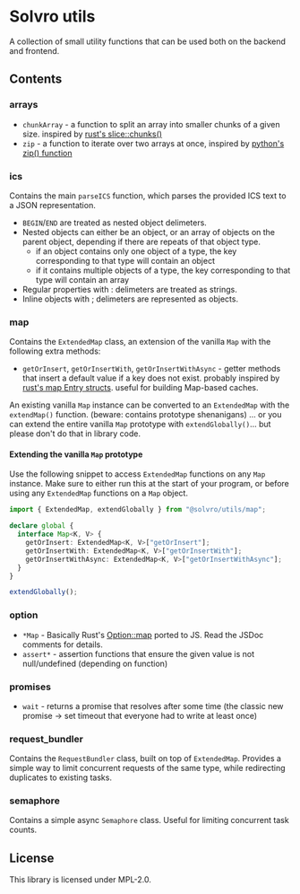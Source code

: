 # Solvro utils

A collection of small utility functions that can be used both on the backend and frontend.

## Contents

### arrays

- `chunkArray` - a function to split an array into smaller chunks of a given size. inspired by [rust's slice::chunks()](https://doc.rust-lang.org/std/primitive.slice.html#method.chunks)
- `zip` - a function to iterate over two arrays at once, inspired by [python's zip() function](https://docs.python.org/3/library/functions.html#zip)

### ics

Contains the main `parseICS` function, which parses the provided ICS text to a JSON representation.

- `BEGIN`/`END` are treated as nested object delimeters.
- Nested objects can either be an object, or an array of objects on the parent object, depending if there are repeats of that object type.
  - if an object contains only one object of a type, the key corresponding to that type will contain an object
  - if it contains multiple objects of a type, the key corresponding to that type will contain an array
- Regular properties with : delimeters are treated as strings.
- Inline objects with ; delimeters are represented as objects.

### map

Contains the `ExtendedMap` class, an extension of the vanilla `Map` with the following extra methods:

- `getOrInsert`, `getOrInsertWith`, `getOrInsertWithAsync` - getter methods that insert a default value if a key does not exist. probably inspired by [rust's map Entry structs](https://doc.rust-lang.org/std/collections/hash_map/enum.Entry.html). useful for building Map-based caches.

An existing vanilla `Map` instance can be converted to an `ExtendedMap` with the `extendMap()` function. (beware: contains prototype shenanigans)
... or you can extend the entire vanilla `Map` prototype with `extendGlobally()`... but please don't do that in library code.

#### Extending the vanilla `Map` prototype

Use the following snippet to access `ExtendedMap` functions on any `Map` instance.
Make sure to either run this at the start of your program, or before using any `ExtendedMap` functions on a `Map` object.

```ts
import { ExtendedMap, extendGlobally } from "@solvro/utils/map";

declare global {
  interface Map<K, V> {
    getOrInsert: ExtendedMap<K, V>["getOrInsert"];
    getOrInsertWith: ExtendedMap<K, V>["getOrInsertWith"];
    getOrInsertWithAsync: ExtendedMap<K, V>["getOrInsertWithAsync"];
  }
}

extendGlobally();
```

### option

- `*Map` - Basically Rust's [Option::map](https://doc.rust-lang.org/std/option/enum.Option.html#method.map) ported to JS. Read the JSDoc comments for details.
- `assert*` - assertion functions that ensure the given value is not null/undefined (depending on function)

### promises

- `wait` - returns a promise that resolves after some time (the classic new promise -> set timeout that everyone had to write at least once)

### request_bundler

Contains the `RequestBundler` class, built on top of `ExtendedMap`.
Provides a simple way to limit concurrent requests of the same type, while redirecting duplicates to existing tasks.

### semaphore

Contains a simple async `Semaphore` class.
Useful for limiting concurrent task counts.

## License

This library is licensed under MPL-2.0.
